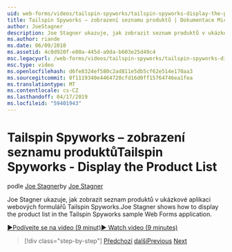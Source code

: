 ```yaml
---
uid: web-forms/videos/tailspin-spyworks/tailspin-spyworks-display-the-product-list
title: Tailspin Spyworks – zobrazení seznamu produktů | Dokumentace Microsoftu
author: JoeStagner
description: Joe Stagner ukazuje, jak zobrazit seznam produktů v ukázkové aplikaci webových formulářů Tailspin Spyworks.
ms.author: riande
ms.date: 06/09/2010
ms.assetid: 4c0d920f-e80a-445d-a9da-b603e25d49c4
msc.legacyurl: /web-forms/videos/tailspin-spyworks/tailspin-spyworks-display-the-product-list
msc.type: video
ms.openlocfilehash: d6fe8324ef580c2ad811e5db5cf62e514e170aa3
ms.sourcegitcommit: 0f1119340e4464720cfd16d0ff15764746ea1fea
ms.translationtype: MT
ms.contentlocale: cs-CZ
ms.lasthandoff: 04/17/2019
ms.locfileid: "59401943"
---
```

# <a name="tailspin-spyworks---display-the-product-list"></a><span data-ttu-id="646ac-103">Tailspin Spyworks – zobrazení seznamu produktů</span><span class="sxs-lookup"><span data-stu-id="646ac-103">Tailspin Spyworks - Display the Product List</span></span>

<span data-ttu-id="646ac-104">podle [Joe Stagner](https://github.com/JoeStagner)</span><span class="sxs-lookup"><span data-stu-id="646ac-104">by [Joe Stagner](https://github.com/JoeStagner)</span></span>

<span data-ttu-id="646ac-105">Joe Stagner ukazuje, jak zobrazit seznam produktů v ukázkové aplikaci webových formulářů Tailspin Spyworks.</span><span class="sxs-lookup"><span data-stu-id="646ac-105">Joe Stagner shows how to display the product list in the Tailspin Spyworks sample Web Forms application.</span></span>

[<span data-ttu-id="646ac-106">&#9654;Podívejte se na video (9 minut)</span><span class="sxs-lookup"><span data-stu-id="646ac-106">&#9654; Watch video (9 minutes)</span></span>](https://channel9.msdn.com/Blogs/ASP-NET-Site-Videos/tailspin-spyworks-display-the-product-list)

> [!div class="step-by-step"]
> <span data-ttu-id="646ac-107">[Předchozí](tailspin-spyworks-category-menu.md)
> [další](tailspin-spyworks-display-per-product-details.md)</span><span class="sxs-lookup"><span data-stu-id="646ac-107">[Previous](tailspin-spyworks-category-menu.md)
[Next](tailspin-spyworks-display-per-product-details.md)</span></span>
